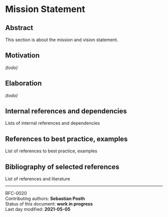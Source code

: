 # Mission Statement

## Abstract

This section is about the mission and vision statement.

## Motivation
*(todo)*
    
## Elaboration
*(todo)*
    
## Internal references and dependencies

Lists of internal references and dependencies 
    
## References to best practice, examples  

List of references to best practice, examples 
	
## Bibliography of selected references

List of references and literature

________

RFC-0020   
Contributing authors: **Sebastian Posth**   
Status of this document: **work in progress**  
Last day modified: **2021-05-05**

 

